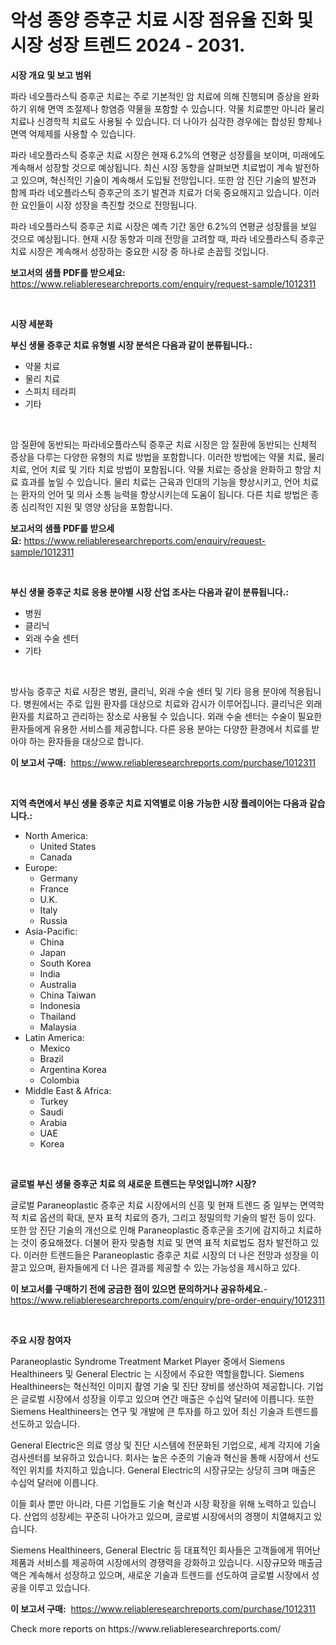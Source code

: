 <p><h1>악성 종양 증후군 치료 시장 점유율 진화 및 시장 성장 트렌드 2024 - 2031.</h1></p><p><strong>시장 개요 및 보고 범위</strong></p>
<p><p>파라 네오플라스틱 증후군 치료는 주로 기본적인 암 치료에 의해 진행되며 증상을 완화하기 위해 면역 조절제나 항염증 약물을 포함할 수 있습니다. 약물 치료뿐만 아니라 물리 치료나 신경학적 치료도 사용될 수 있습니다. 더 나아가 심각한 경우에는 합성된 항체나 면역 억제제를 사용할 수 있습니다.</p><p>파라 네오플라스틱 증후군 치료 시장은 현재 6.2%의 연평균 성장률을 보이며, 미래에도 계속해서 성장할 것으로 예상됩니다. 최신 시장 동향을 살펴보면 치료법이 계속 발전하고 있으며, 혁신적인 기술이 계속해서 도입될 전망입니다. 또한 암 진단 기술의 발전과 함께 파라 네오플라스틱 증후군의 조기 발견과 치료가 더욱 중요해지고 있습니다. 이러한 요인들이 시장 성장을 촉진할 것으로 전망됩니다.</p><p>파라 네오플라스틱 증후군 치료 시장은 예측 기간 동안 6.2%의 연평균 성장률을 보일 것으로 예상됩니다. 현재 시장 동향과 미래 전망을 고려할 때, 파라 네오플라스틱 증후군 치료 시장은 계속해서 성장하는 중요한 시장 중 하나로 손꼽힐 것입니다.</p></p>
<p><strong>보고서의 샘플 PDF를 받으세요:</strong> <a href="https://www.reliableresearchreports.com/enquiry/request-sample/1012311">https://www.reliableresearchreports.com/enquiry/request-sample/1012311</a></p>
<p>&nbsp;</p>
<p><strong>시장 세분화</strong></p>
<p><strong>부신 생물 증후군 치료 유형별 시장 분석은 다음과 같이 분류됩니다.:</strong></p>
<p><ul><li>약물 치료</li><li>물리 치료</li><li>스피치 테라피</li><li>기타</li></ul></p>
<p>&nbsp;</p>
<p><p>암 질환에 동반되는 파라네오플라스틱 증후군 치료 시장은 암 질환에 동반되는 신체적 증상을 다루는 다양한 유형의 치료 방법을 포함합니다. 이러한 방법에는 약물 치료, 물리 치료, 언어 치료 및 기타 치료 방법이 포함됩니다. 약물 치료는 증상을 완화하고 항암 치료 효과를 높일 수 있습니다. 물리 치료는 근육과 인대의 기능을 향상시키고, 언어 치료는 환자의 언어 및 의사 소통 능력을 향상시키는데 도움이 됩니다. 다른 치료 방법은 종종 심리적인 지원 및 영양 상담을 포함합니다.</p></p>
<p><strong>보고서의 샘플 PDF를 받으세요:</strong>&nbsp;<a href="https://www.reliableresearchreports.com/enquiry/request-sample/1012311">https://www.reliableresearchreports.com/enquiry/request-sample/1012311</a></p>
<p>&nbsp;</p>
<p><strong> 부신 생물 증후군 치료 응용 분야별 시장 산업 조사는 다음과 같이 분류됩니다.:</strong></p>
<p><ul><li>병원</li><li>클리닉</li><li>외래 수술 센터</li><li>기타</li></ul></p>
<p>&nbsp;</p>
<p><p>방사능 증후군 치료 시장은 병원, 클리닉, 외래 수술 센터 및 기타 응용 분야에 적용됩니다. 병원에서는 주로 입원 환자를 대상으로 치료와 감시가 이루어집니다. 클리닉은 외래 환자를 치료하고 관리하는 장소로 사용될 수 있습니다. 외래 수술 센터는 수술이 필요한 환자들에게 유용한 서비스를 제공합니다. 다른 응용 분야는 다양한 환경에서 치료를 받아야 하는 환자들을 대상으로 합니다.</p></p>
<p><strong>이 보고서 구매:</strong>&nbsp; <a href="https://www.reliableresearchreports.com/purchase/1012311">https://www.reliableresearchreports.com/purchase/1012311</a></p>
<p>&nbsp;</p>
<p><strong>지역 측면에서 부신 생물 증후군 치료 지역별로 이용 가능한 시장 플레이어는 다음과 같습니다.:</strong></p>
<p><ul>
    <li>
        North America:
        <ul>
            <li>United States</li>
            <li>Canada</li>
        </ul>
    </li>
    <li>
        Europe:
        <ul>
            <li>Germany</li>
            <li>France</li>
            <li>U.K.</li>
            <li>Italy</li>
            <li>Russia</li>
        </ul>
    </li>
    <li>
        Asia-Pacific:
        <ul>
            <li>China</li>
            <li>Japan</li>
            <li>South Korea</li>
            <li>India</li>
            <li>Australia</li>
            <li>China Taiwan</li>
            <li>Indonesia</li>
            <li>Thailand</li>
            <li>Malaysia</li>
        </ul>
    </li>
    <li>
        Latin America:
        <ul>
            <li>Mexico</li>
            <li>Brazil</li>
            <li>Argentina Korea</li>
            <li>Colombia</li>
        </ul>
    </li>
    <li>
        Middle East & Africa:
        <ul>
            <li>Turkey</li>
            <li>Saudi</li>
            <li>Arabia</li>
            <li>UAE</li>
            <li>Korea</li>
        </ul>
    </li>
    </ul></p>
<p>&nbsp;</p>
<p><strong>글로벌 부신 생물 증후군 치료 의 새로운 트렌드는 무엇입니까? 시장?</strong></p>
<p><p>글로벌 Paraneoplastic 증후군 치료 시장에서의 신흥 및 현재 트렌드 중 일부는 면역학적 치료 옵션의 확대, 분자 표적 치료의 증가, 그리고 정밀의학 기술의 발전 등이 있다. 또한 암 진단 기술의 개선으로 인해 Paraneoplastic 증후군을 조기에 감지하고 치료하는 것이 중요해졌다. 더불어 환자 맞춤형 치료 및 면역 표적 치료법도 점차 발전하고 있다. 이러한 트렌드들은 Paraneoplastic 증후군 치료 시장의 더 나은 전망과 성장을 이끌고 있으며, 환자들에게 더 나은 결과를 제공할 수 있는 가능성을 제시하고 있다.</p></p>
<p><strong>이 보고서를 구매하기 전에 궁금한 점이 있으면 문의하거나 공유하세요.</strong>- <a href="https://www.reliableresearchreports.com/enquiry/pre-order-enquiry/1012311">https://www.reliableresearchreports.com/enquiry/pre-order-enquiry/1012311</a></p>
<p>&nbsp;</p>
<p><strong>주요 시장 참여자</strong></p>
<p><p>Paraneoplastic Syndrome Treatment Market Player 중에서 Siemens Healthineers 및 General Electric 는 시장에서 주요한 역할을합니다. Siemens Healthineers는 혁신적인 이미지 촬영 기술 및 진단 장비를 생산하여 제공합니다. 기업은 글로벌 시장에서 성장을 이루고 있으며 연간 매출은 수십억 달러에 이릅니다. 또한 Siemens Healthineers는 연구 및 개발에 큰 투자를 하고 있어 최신 기술과 트렌드를 선도하고 있습니다.</p><p>General Electric은 의료 영상 및 진단 시스템에 전문화된 기업으로, 세계 각지에 기술 검사센터를 보유하고 있습니다. 회사는 높은 수준의 기술과 혁신을 통해 시장에서 선도적인 위치를 차지하고 있습니다. General Electric의 시장규모는 상당히 크며 매출은 수십억 달러에 이릅니다.</p><p>이들 회사 뿐만 아니라, 다른 기업들도 기술 혁신과 시장 확장을 위해 노력하고 있습니다. 산업의 성장세는 꾸준히 나아가고 있으며, 글로벌 시장에서의 경쟁이 치열해지고 있습니다.</p><p>Siemens Healthineers, General Electric 등 대표적인 회사들은 고객들에게 뛰어난 제품과 서비스를 제공하여 시장에서의 경쟁력을 강화하고 있습니다. 시장규모와 매출금액은 계속해서 성장하고 있으며, 새로운 기술과 트렌드를 선도하여 글로벌 시장에서 성공을 이루고 있습니다.</p></p>
<p><strong>이 보고서 구매:</strong>&nbsp;&nbsp;<a href="https://www.reliableresearchreports.com/purchase/1012311">https://www.reliableresearchreports.com/purchase/1012311</a></p>
<p>Check more reports on https://www.reliableresearchreports.com/</p>
